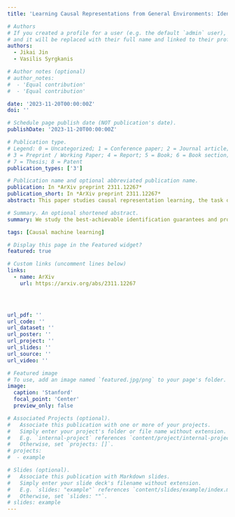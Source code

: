 ```yaml
---
title: 'Learning Causal Representations from General Environments: Identifiability and Intrinsic Ambiguity'

# Authors
# If you created a profile for a user (e.g. the default `admin` user), write the username (folder name) here
# and it will be replaced with their full name and linked to their profile.
authors:
  - Jikai Jin
  - Vasilis Syrgkanis

# Author notes (optional)
# author_notes:
#  - 'Equal contribution'
#  - 'Equal contribution'

date: '2023-11-20T00:00:00Z'
doi: ''

# Schedule page publish date (NOT publication's date).
publishDate: '2023-11-20T00:00:00Z'

# Publication type.
# Legend: 0 = Uncategorized; 1 = Conference paper; 2 = Journal article;
# 3 = Preprint / Working Paper; 4 = Report; 5 = Book; 6 = Book section;
# 7 = Thesis; 8 = Patent
publication_types: ['3']

# Publication name and optional abbreviated publication name.
publication: In *ArXiv preprint 2311.12267*
publication_short: In *ArXiv preprint 2311.12267*
abstract: This paper studies causal representation learning, the task of recovering high-level latent variables and their causal relationships from low-level data that we observe, assuming access to observations generated from multiple environments. While existing works are able to prove full identifiability of the underlying data generating process, they typically assume access to single-node, hard interventions which is rather unrealistic in practice. The main contribution of this paper is characterize a notion of identifiability which is provably the best one can achieve when hard interventions are not available. First, for linear causal models, we provide identifiability guarantee for data observed from general environments without assuming any similarities between them. While the causal graph is shown to be fully recovered, the latent variables are only identified up to an effect-domination ambiguity (EDA). We then propose an algorithm, LiNGCReL which is guaranteed to recover the ground-truth model up to EDA, and we demonstrate its effectiveness via numerical experiments. Moving on to general non-parametric causal models, we prove the same idenfifiability guarantee assuming access to groups of soft interventions. Finally, we provide counterparts of our identifiability results, indicating that EDA is basically inevitable in our setting.

# Summary. An optional shortened abstract.
summary: We study the best-achievable identification guarantees and provable identification algorithms for causal representation learning when hard interventions are not available.

tags: [Causal machine learning]

# Display this page in the Featured widget?
featured: true

# Custom links (uncomment lines below)
links:
  - name: ArXiv
    url: https://arxiv.org/abs/2311.12267


  

url_pdf: ''
url_code: ''
url_dataset: ''
url_poster: ''
url_project: ''
url_slides: ''
url_source: ''
url_video: ''

# Featured image
# To use, add an image named `featured.jpg/png` to your page's folder.
image:
  caption: 'Stanford'
  focal_point: 'Center'
  preview_only: false

# Associated Projects (optional).
#   Associate this publication with one or more of your projects.
#   Simply enter your project's folder or file name without extension.
#   E.g. `internal-project` references `content/project/internal-project/index.md`.
#   Otherwise, set `projects: []`.
# projects:
#  - example

# Slides (optional).
#   Associate this publication with Markdown slides.
#   Simply enter your slide deck's filename without extension.
#   E.g. `slides: "example"` references `content/slides/example/index.md`.
#   Otherwise, set `slides: ""`.
# slides: example
---
```

